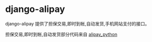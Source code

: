 django-alipay
=============


django-alipay 提供了担保交易,即时到帐,自动发货,手机网站支付的接口。

担保交易,即时到帐,自动发货部分代码来自 [alipay_python](https://github.com/fengli/alipay_python)
